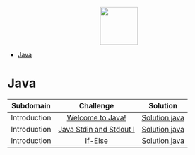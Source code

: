 <p align="center">
    <a href="https://www.hackerrank.com/felipefriserio">
        <img height=85 src="https://d3keuzeb2crhkn.cloudfront.net/hackerrank/assets/styleguide/logo_wordmark-f5c5eb61ab0a154c3ed9eda24d0b9e31.svg">
    </a>
</p>

* [Java](#java)

# Java

|  Subdomain   |                                        Challenge                                             |                                             Solution                                 |
|:------------:|:--------------------------------------------------------------------------------------------:|:------------------------------------------------------------------------------------:|
| Introduction | [Welcome to Java!](https://www.hackerrank.com/challenges/welcome-to-java)                    | [Solution.java](https://github.com/felipefriserio/HackerRank/blob/main/Java/Introduction/Welcome%20to%20Java!/Solution.java)                                                 |
| Introduction | [Java Stdin and Stdout I](https://www.hackerrank.com/challenges/java-stdin-and-stdout-1)     | [Solution.java](https://github.com/felipefriserio/HackerRank/blob/main/Java/Introduction/Stdin%20and%20Stdout%20I/Solution.java)                                                 |
| Introduction | [If-Else](https://www.hackerrank.com/challenges/java-if-else/problem)                        | [Solution.java](https://github.com/felipefriserio/HackerRank/blob/main/Java/Introduction/If-Else/Solution.java)                                                 |



